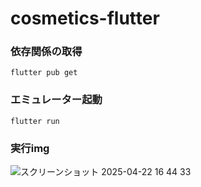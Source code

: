 # cosmetics-flutter

### 依存関係の取得

`flutter pub get`

### エミュレーター起動

`flutter run`

### 実行img

![スクリーンショット 2025-04-22 16 44 33](https://github.com/user-attachments/assets/a64acdde-28e4-4b95-b9bf-41929e9a4e4e)
